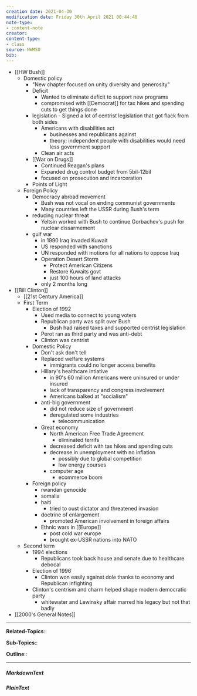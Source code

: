```yaml
---
creation date: 2021-04-30
modification date: Friday 30th April 2021 00:44:40
note-type: 
- content-note
creator:
content-type:
- class
source: NWMSU
bib:
---
```


- [[HW Bush]]
    - Domestic policy
        - "New chapter focused on unity diversity and generosity"
        - Deficit
            - Wanted to eliminate deficit to support new programs
            - compromised with [[Democrat]] for tax hikes and spending cuts to get things done
        - legislation - Signed a lot of centrist legislation that got flack from both sides
            - Americans with disabilities act 
                - businesses and republicans against
                - theory: independent people with disabilities would need less government support
            - Clean air acts 
        - [[War on Drugs]]
            - Continued Reagan's plans
            - Expanded drug control budget from 5bil-12bil
            - focused on prosecution and incarceration
        - Points of Light
    - Foreign Policy
        - Democracy abroad movement
            - Bush was not vocal on ending communist governments
            - Many countries left the USSR during Bush's term
        - reducing nuclear threat
            - Yeltsin worked with Bush to continue Gorbachev's push for nuclear dissarmement
        - gulf war
            - in 1990 Iraq invaded Kuwait
            - US responded with sanctions
            - UN responded with motions for all nations to oppose Iraq
            - Operation Desert Storm
                - Protect American Citizens
                - Restore Kuwaits govt
                - just 100 hours of land attacks
            - only 2 months long
- [[Bill Clinton]]
    - [[21st Century America]]
    - First Term
        - Election of 1992
            - Used media to connect to young voters
            - Republican party was split over Bush
                - Bush had raised taxes and supported centrist legislation
            - Perot ran as third party and was anti-debt
            - Clinton was centrist
        - Domestic Policy
            - Don't ask don't tell
            - Replaced welfare systems
                - immigrants could no longer access benefits
            - Hillary's healthcare intiative
                - in 90's 60 million Americans were uninsured or under insured
                - lack of transparency and congress involvement
                - Americans balked at "socialism"
            - anti-big government
                - did not reduce size of government
                - deregulated some industries 
                    - telecommunication
            - Great economy 
                - North American Free Trade Agreement
                    - eliminated terrifs
                - decreased deficit with tax hikes and spending cuts 
                - decrease in unemployment with no inflation
                    - possibly due to global competition
                    - low energy courses
                - computer age
                    - ecommerce boom
        - Foreign policy
            - rwandan genocide
            - somalia
            - haiti
                - tried to oust dictator and threatened invasion
            - doctrine of enlargement
                - promoted American involvement in foreign affairs
            - Ethnic wars in [[Europe]]
                - post cold war europe
                - brought ex-USSR nations into NATO
    - Second term
        - 1994 elections
            - Republicans took back house and senate due to healthcare debocal
        - Election of 1996
            - Clinton won easily against dole thanks to economy and Republican infighting
        - Clinton's centrism and charm helped shape modern democratic party
            - whitewater and Lewinsky affair marred his legacy but not that badly
- [[2000's General Notes]]


---

**Related-Topics**:: 
	
**Sub-Topics**::
	
**Outline**::

--- 
##### MarkdownText

##### PlainText


